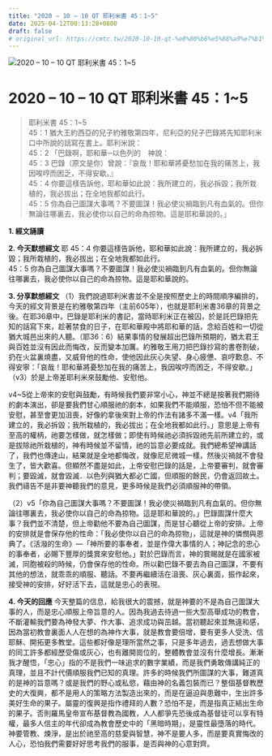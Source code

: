 ```yaml
---
title: "2020 – 10 – 10 QT 耶利米書 45：1~5"
date: 2025-04-12T00:13:28+0800
draft: false
# original_url: https://cmtc.tw/2020-10-10-qt-%e8%80%b6%e5%88%a9%e7%b1%b3%e6%9b%b8-45%ef%bc%9a15
---
```


![2020 – 10 – 10 QT 耶利米書 45：1\~5](/images/qt.jpg   "2020 – 10 – 10 QT 耶利米書 45：1\~5")

# 2020 – 10 – 10 QT 耶利米書 45：1\~5

> 耶利米書 45：1\~5  
> 45：1 猶大王約西亞的兒子約雅敬第四年，尼利亞的兒子巴錄將先知耶利米口中所說的話寫在書上。耶利米說：  
> 45：2 「巴錄啊，耶和華─以色列的　神說：  
> 45：3 巴錄（原文是你）曾說：『哀哉！耶和華將憂愁加在我的痛苦上，我因唉哼而困乏，不得安歇。』  
> 45：4 你要這樣告訴他，耶和華如此說：我所建立的，我必拆毀；我所栽植的，我必拔出；在全地我都如此行。  
> 45：5 你為自己圖謀大事嗎？不要圖謀！我必使災禍臨到凡有血氣的。但你無論往哪裏去，我必使你以自己的命為掠物。這是耶和華說的。」

**1. 經文誦讀**

**2.  今天默想經文**
耶 45：4 你要這樣告訴他，耶和華如此說：我所建立的，我必拆毀；我所栽植的，我必拔出；在全地我都如此行。  
45：5 你為自己圖謀大事嗎？不要圖謀！我必使災禍臨到凡有血氣的。但你無論往哪裏去，我必使你以自己的命為掠物。這是耶和華說的。

**3. 分享默想經文**
（1）我們說過耶利米書並不全是按照歷史上的時間順序編排的，今天的經文背景是在約雅敬第四年（主前605年），也就是耶利米書36章的背景之後。在耶36章中，巴錄是耶利米的書記，當時耶利米正在被囚，於是託巴錄把先知的話寫下來，趁著禁食的日子，在耶和華殿中將耶和華的話，念給百姓和一切從猶大城邑出來的人聽。（耶36：6）結果事情的發展超出巴錄所預期的，猶太君王與百姓並沒有因此而悔改，反而變本加厲。約雅敬王用刀把巴錄抄寫的書卷割破，扔在火盆裏燒盡，又威脅他的性命，使他因此灰心失望、身心疲憊、哀哼歎息、不得安寧：「哀哉！耶和華將憂愁加在我的痛苦上，我因唉哼而困乏，不得安歇。」（v3）於是上帝差耶利米來鼓勵他、安慰他。

v4\~5從上帝來的安慰與鼓勵，有時候我們要非常小心，神並不總是按著我們期待的劇本演出，卻是要我們甘心順服祂的劇本，如果我們不能順服，恐怕不但不能被安慰，甚至會更加沮喪，好像約拿後來對上帝的作法有諸多不滿一樣。v4「我所建立的，我必拆毀；我所栽植的，我必拔出；在全地我都如此行。」意思是上帝有至高的權柄，祂要怎樣做，就怎樣做；即使有時候祂必須拆毀祂先前所建立的，或是拔除祂所栽植的，神有時候並不留情，祂的旨意必要成就。我們總希望神講話了，我們也傳達山，結果就是全地都悔改，就像尼尼微城一樣，然後災禍就不會發生了，皆大歡喜。但顯然不盡是如此，上帝安慰巴錄的話是，上帝要審判，就會審判；要毀滅，就會毀滅．以色列與猶大都必亡國，但順服的餘民，仍會返回故土。我們禱告不是非要神聽我們的意見，更多時候是我們必須順服神的帶領。

（2）v5「你為自己圖謀大事嗎？不要圖謀！我必使災禍臨到凡有血氣的。但你無論往哪裏去，我必使你以自己的命為掠物。這是耶和華說的。」巴錄圖謀什麼大事？我們並不清楚，但上帝勸他不要為自己圖謀，而是甘心聽從上帝的安排。上帝的安排就是會保存他的性命：「我必使你以自己的命為掠物」，這就是神的憐憫與恩典了。《活潑的生命》—「神所要的事奉者，並是作偉大事情的人；神記念的忠心的事奉者，必賜下豐厚的獎賞來安慰他。」對於巴錄而言，神的賞賜就是在國家被滅，同胞被殺的時候，仍會保存他的性命。所以勸巴錄不要去為自己圖謀，不要有其他的想法，就乖乖的順服、聽話。不要再繼續活在沮喪、灰心裏面，振作起來，接受神的安排，好好活下去，這就是忠心的表現。

**4. 今天的回應**
今天整篇的信息，給我很大的震撼，就是神要的不是為自己圖謀大事的人，而是忠心順服上帝旨意的人。因為我過去待過一些大型高舉成功的教會，不斷灌輸我們要為神發大夢、作大事、追求成功與茁越。當初聽起來並無違和感，因為當初教會裏面人人在想的為神作大事，就是教會要倍增，要有更多人受洗、信耶穌、開拓更多教堂。這些都好像是理所當然之事，只是多年過去，過去想做大事的同工許多都經歷受傷或灰心，也有離開崗位的，整體教會並沒有什麼增長。漸漸我才醒悟，「忠心」指的不是我們一味追求的數字業績，而是我們勇敢傳講純正的真理，並且不計代價順服我們已知的真理。許多的時候我們所圖謀的大事，難道真的是神的旨意嗎？或是我們的野心或私慾，藉由神的名義包裝而已？整個基督教歷史的大復興，都不是用人的策略方法製造出來的，而是在逼迫與患難中，生出許多美好生命的果子。屬靈的復興是指作禮拜的人數？恐怕不是，而是指真正結出生命的果子。否則羅馬皇帝宣布基督教為國教，人人都爭先恐後成為基督徒可以享有特權，最多人信主的年代卻成為教會歷史中的「黑暗時期」，是靈性最墮落的時代。神要管教、煉淨，是出於祂至高的慈愛與智慧，神不是要人多，而是要真實悔改的人心，恐怕我們需要好好思考我們的服事，是否與神的心意對齊。
